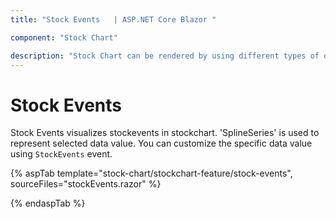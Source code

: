 ```yaml
---
title: "Stock Events   | ASP.NET Core Blazor "

component: "Stock Chart"

description: "Stock Chart can be rendered by using different types of data source. They are called local data, remote data and empty points."
---
```

<!-- markdownlint-disable MD013 -->

# Stock Events

Stock Events visualizes stockevents in stockchart. 'SplineSeries' is used to represent selected data value. You can customize the specific data value using `StockEvents` event.

{% aspTab template="stock-chart/stockchart-feature/stock-events", sourceFiles="stockEvents.razor" %}

{% endaspTab %}
